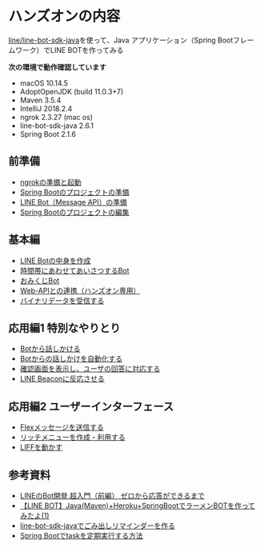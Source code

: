 # ハンズオンの内容

[line/line-bot-sdk-java](https://github.com/line/line-bot-sdk-java)を使って、Java アプリケーション（Spring Bootフレームワーク）でLINE BOTを作ってみる

**次の環境で動作確認しています**

- macOS 10.14.5
- AdoptOpenJDK (build 11.0.3+7)
- Maven 3.5.4 
- IntelliJ 2018.2.4
- ngrok 2.3.27 (mac os)
- line-bot-sdk-java 2.6.1
- Spring Boot 2.1.6

## 前準備

- [ngrokの準備と起動](doc/01.md)
- [Spring Bootのプロジェクトの準備](doc/02.md)
- [LINE Bot（Message API）の準備](doc/03.md)
- [Spring Bootのプロジェクトの編集](doc/04.md)

## 基本編

- [LINE Botの中身を作成](doc/05.md)
- [時間帯にあわせてあいさつするBot](doc/06.md)
- [おみくじBot](doc/07.md)
- [Web-APIとの連携（ハンズオン専用）](doc/ex01.md)
- [バイナリデータを受信する](doc/Binary/Binary.md)

## 応用編1 特別なやりとり

- [Botから話しかける](doc/08.md)
- [Botからの話しかけを自動化する](doc/09.md)
- [確認画面を表示し、ユーザの回答に対応する](doc/10.md)
- [LINE Beaconに反応させる](doc/Beacon/Beacon.md)

## 応用編2 ユーザーインターフェース

- [Flexメッセージを送信する](doc/Flex/Flex.md)
- [リッチメニューを作成・利用する](doc/RichMenu/RM.md)
- [LIFFを動かす](doc/Liff/Liff_P1.md)

## 参考資料

- [LINEのBot開発 超入門（前編） ゼロから応答ができるまで](https://qiita.com/nkjm/items/38808bbc97d6927837cd)
- [【LINE BOT】Java(Maven)+Heroku+SpringBootでラーメンBOTを作ってみたよ(1)](https://qiita.com/megaitai22/items/e3e130df1c044ec0f3fd)
- [line-bot-sdk-javaでごみ出しリマインダーを作る](https://qiita.com/aytdm/items/7b8692662a0b161c555c)
- [Spring Bootでtaskを定期実行する方法](https://qiita.com/rubytomato@github/items/4f0c64eb9a24eaceaa6e)